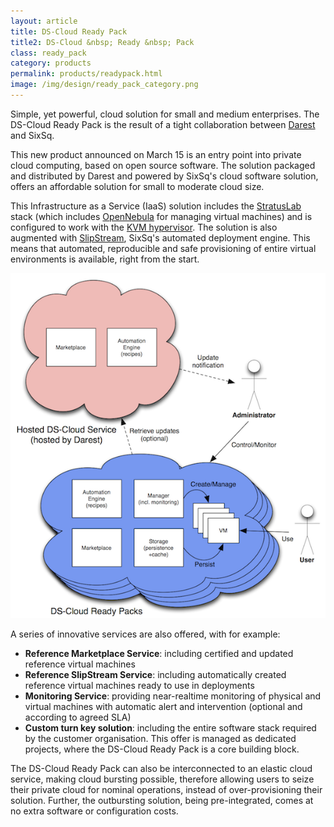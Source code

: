 ```yaml
---
layout: article
title: DS-Cloud Ready Pack
title2: DS-Cloud &nbsp; Ready &nbsp; Pack
class: ready_pack 
category: products
permalink: products/readypack.html
image: /img/design/ready_pack_category.png
---
```


Simple, yet powerful, cloud solution for small and medium enterprises.  The DS-Cloud Ready Pack is the result of a tight collaboration between [Darest](http://www.darest.ch) and SixSq.

This new product announced on March 15 is an entry point into private cloud computing, based
on open source software.
The solution packaged and distributed by Darest and powered by SixSq's cloud
software solution, offers an affordable solution for small to moderate cloud size.

This Infrastructure as a Service (IaaS) solution includes the [StratusLab](http://stratuslab.eu) stack (which includes [OpenNebula](http://opennebula.org) for managing virtual machines) and is configured
to work with the [KVM hypervisor](http://www.linux-kvm.org). The solution is also augmented with [SlipStream](/products/slipstream.html), SixSq's automated deployment engine. This means that automated, reproducible and safe provisioning of entire virtual environments is available, right from the start.

![Overview](/img/content/cib-overview.png "Services Federation Overview")

A series of innovative services are also offered, with for example:

* **Reference Marketplace Service**: including certified and updated reference virtual machines
* **Reference SlipStream Service**: including automatically created reference virtual machines
  ready to use in deployments
* **Monitoring Service**: providing near-realtime monitoring of physical and virtual machines
  with automatic alert and intervention (optional and according to agreed SLA)
* **Custom turn key solution**: including the entire software stack required by the customer
  organisation. This offer is managed as dedicated projects, where the DS-Cloud Ready Pack is
  a core building block.

The DS-Cloud Ready Pack can also be interconnected to an elastic cloud service, making cloud bursting possible, therefore allowing users to seize their private cloud for nominal operations, instead of over-provisioning their solution. Further, the outbursting solution, being pre-integrated, comes at no extra software or configuration costs.

